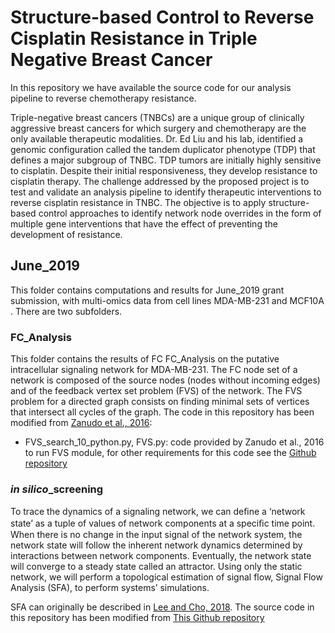 # Structure-based Control to Reverse Cisplatin Resistance in Triple Negative Breast Cancer
In this repository we have available the source code for our analysis pipeline to reverse chemotherapy resistance.

Triple-negative breast cancers (TNBCs) are a unique group of clinically aggressive breast cancers for which surgery and chemotherapy are the only available therapeutic modalities. Dr. Ed Liu and his lab, identified a genomic configuration called the tandem duplicator phenotype (TDP) that defines a major subgroup of TNBC. TDP tumors are initially highly sensitive to cisplatin. Despite their initial responsiveness, they develop resistance to cisplatin therapy. The challenge addressed by the proposed project is to test and validate an analysis pipeline to identify therapeutic interventions to reverse cisplatin resistance in TNBC. The objective is to apply structure-based control approaches to identify network node overrides in the form of multiple gene interventions that have the effect of preventing the development of resistance.

## June_2019
This folder contains computations and results for June_2019 grant submission, with multi-omics data from cell lines MDA-MB-231 and MCF10A . There are two subfolders.

### FC_Analysis
This folder contains the results of FC FC_Analysis on the putative intracellular signaling network for MDA-MB-231.
The FC node set of a network is composed of the source nodes (nodes without incoming edges) and of the feedback vertex set problem (FVS) of the network. The FVS problem for a directed graph consists on finding minimal sets of vertices that intersect all cycles of the graph.
The code in this repository has been modified from [Zanudo et al., 2016](https://www.pnas.org/content/114/28/7234):
- FVS_search_10_python.py, FVS.py: code provided by Zanudo et al., 2016 to run FVS module, for other requirements for this code see the [Github repository](https://github.com/yanggangthu/FVS_python)

### <i>in silico</i>\_screening
To trace the dynamics of a signaling network, we can deﬁne a ‘network state’ as a tuple of values of network components at a speciﬁc time point. When there is no change in the input signal of the network system, the network state will follow the inherent network dynamics determined by interactions between network components. Eventually, the network state will converge to a steady state called an attractor.  Using only the static network, we will perform a topological estimation of signal flow, Signal Flow Analysis (SFA), to perform systems’ simulations.

SFA can originally be described in [Lee and Cho, 2018](https://www.nature.com/articles/s41598-018-23643-5). The source code in this repository has been modified from [This Github repository](https://github.com/dwgoon/sfa)
